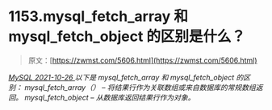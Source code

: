 <!--yml
category: 未分类
date: 0001-01-01 00:00:00
--->

# 1153.mysql_fetch_array 和 mysql_fetch_object 的区别是什么？

> 原文：[https://zwmst.com/5606.html](https://zwmst.com/5606.html)

   [ *MySQL* ](https://zwmst.com/mysql)*[ <time datetime="2021-10-27T00:58:08+08:00"> 2021-10-26 </time> ](https://zwmst.com/5606.html)  以下是 mysql_fetch_array 和 mysql_fetch_object 的区别：
mysql_fetch_array（） – 将结果行作为关联数组或来自数据库的常规数组返回。
mysql_fetch_object – 从数据库返回结果行作为对象。*